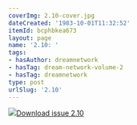 ```yaml
---
coverImg: 2.10-cover.jpg
dateCreated: '1983-10-01T11:32:52'
itemId: bcphbkea673
layout: page
name: '2.10: '
tags:
- hasAuthor: dreamnetwork
- hasTag: dream-network-volume-2
- hasTag: dreamnetwork
type: post
urlSlug: '2.10'
---
```

<img class="card-journal-img" src="../images/2.10-rect.jpg"/><a href="../files/pdfs/Volume_2/2.10-Dream-Network-Bulletin-Vol.2-No.10.pdf" download="">Download issue 2.10</a>